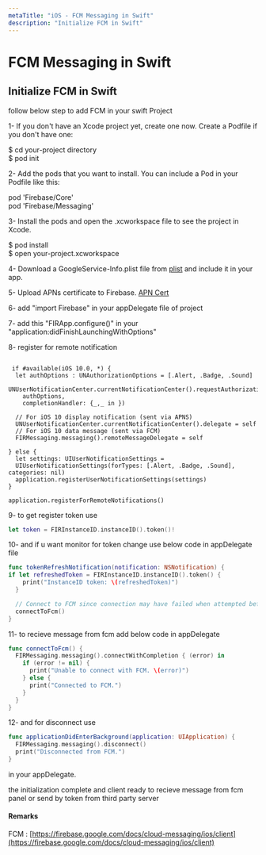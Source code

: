 ```yaml
---
metaTitle: "iOS - FCM Messaging in Swift"
description: "Initialize FCM in Swift"
---
```


# FCM Messaging in Swift



## Initialize FCM in Swift


follow below step to add FCM in your swift Project

1- If you don't have an Xcode project yet, create one now.
Create a Podfile if you don't have one:

> 
<p>$ cd your-project directory<br />
$ pod init</p>


2- Add the pods that you want to install. You can include a Pod in your Podfile like this:

> 
<p>pod 'Firebase/Core'<br />
pod 'Firebase/Messaging'</p>


3- Install the pods and open the .xcworkspace file to see the project in Xcode.

> 
<p>$ pod install<br />
$ open your-project.xcworkspace</p>


4- Download a GoogleService-Info.plist file from [plist](https://firebase.google.com/console/) and include it in your app.

5- Upload APNs certificate to Firebase. [APN Cert](https://firebase.google.com/docs/cloud-messaging/ios/certs)

6- add "import Firebase" in your appDelegate file of project

7- add this "FIRApp.configure()" in your "application:didFinishLaunchingWithOptions"

8- register for remote notification

```

 if #available(iOS 10.0, *) {
  let authOptions : UNAuthorizationOptions = [.Alert, .Badge, .Sound]
  UNUserNotificationCenter.currentNotificationCenter().requestAuthorizationWithOptions(
    authOptions,
    completionHandler: {_,_ in })

  // For iOS 10 display notification (sent via APNS)
  UNUserNotificationCenter.currentNotificationCenter().delegate = self
  // For iOS 10 data message (sent via FCM)
  FIRMessaging.messaging().remoteMessageDelegate = self

} else {
  let settings: UIUserNotificationSettings =
  UIUserNotificationSettings(forTypes: [.Alert, .Badge, .Sound], categories: nil)
  application.registerUserNotificationSettings(settings)
}

application.registerForRemoteNotifications()

```

9- to get register token use

```swift
let token = FIRInstanceID.instanceID().token()!

```

10- and if u want monitor for token change use below code in appDelegate file

```swift
func tokenRefreshNotification(notification: NSNotification) {
if let refreshedToken = FIRInstanceID.instanceID().token() {
    print("InstanceID token: \(refreshedToken)")
  }

  // Connect to FCM since connection may have failed when attempted before having a token.
  connectToFcm()
}

```

11- to recieve message from fcm add below code in appDelegate

```swift
func connectToFcm() {
  FIRMessaging.messaging().connectWithCompletion { (error) in
    if (error != nil) {
      print("Unable to connect with FCM. \(error)")
    } else {
      print("Connected to FCM.")
    }
  }
}

```

12- and for disconnect use

```swift
func applicationDidEnterBackground(application: UIApplication) {
  FIRMessaging.messaging().disconnect()
  print("Disconnected from FCM.")
}

```

in your appDelegate.

the initialization complete and client ready to recieve message from fcm panel or send by token from third party server



#### Remarks


FCM : [https://firebase.google.com/docs/cloud-messaging/ios/client](https://firebase.google.com/docs/cloud-messaging/ios/client)


